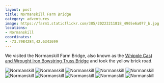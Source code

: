 ```yaml
---
layout: post
title: Normanskill Farm Bridge
category: adventures
image: https://farm1.staticflickr.com/385/20223211818_4905e6a077_b.jpg
locations:
- Normanskill
coordinates:
- -73.7984284,42.6343699
---
```


We visited the Normanskill Farm Bridge, also known as the [Whipple Cast and Wrought Iron Bowstring Truss Bridge](https://en.wikipedia.org/wiki/Whipple_Cast_and_Wrought_Iron_Bowstring_Truss_Bridge) and took the yellow brick road.

<div class="photos">
<img src="https://farm1.staticflickr.com/385/20223211818_4905e6a077_b.jpg" class="img-tall" alt="Normanskill" class="img-tall">
<img src="https://farm1.staticflickr.com/261/19788571934_925d0cf6ef_b.jpg" class="img-wide" alt="Normanskill" class="img-wide">
<img src="https://farm1.staticflickr.com/278/20411189595_7cd0d89737_b.jpg" class="img-half" alt="Normanskill">
<img src="https://farm1.staticflickr.com/538/20224505169_9374840735_b.jpg" class="img-half" alt="Normanskill">
<img src="https://farm1.staticflickr.com/563/20402581012_dc62f24a10_b.jpg" class="img-half" alt="Normanskill">
<img src="https://farm1.staticflickr.com/355/20224547919_71fd795968_b.jpg" class="img-half" alt="Normanskill">
<img src="https://farm1.staticflickr.com/534/20223203228_5229773e1b_b.jpg" class="img-half" alt="Normanskill">
<img src="https://farm1.staticflickr.com/333/19790214553_c70605d843_b.jpg" class="img-half" alt="Normanskill">
<img src="https://farm4.staticflickr.com/3690/19788510694_e9137a9038_b.jpg" class="img-tall" alt="Normanskill">
<img src="https://farm1.staticflickr.com/339/20384958756_8aa68103ef_b.jpg" class="img-wide" alt="Normanskill">
</div>
